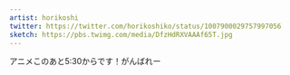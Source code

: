 ```yaml
---
artist: horikoshi
twitter: https://twitter.com/horikoshiko/status/1007900029757997056
sketch: https://pbs.twimg.com/media/DfzHdRXVAAAf65T.jpg
---
```

アニメこのあと5:30からです！がんばれー